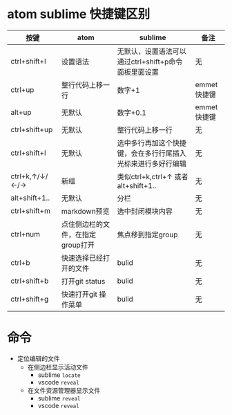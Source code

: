 # atom sublime 快捷键区别

|       按键         |            atom                  |          sublime                                             |        备注       |
|--------------------|----------------------------------|--------------------------------------------------------------|-------------------|
|   ctrl+shift+l     | 设置语法                         | 无默认，设置语法可以通过ctrl+shift+p命令面板里面设置         |         无        |
|   ctrl+up          | 整行代码上移一行                 | 数字+1                                                       |     emmet快捷键   |
|   alt+up           | 无默认                           | 数字+0.1                                                     |     emmet快捷键   |
|   ctrl+shift+up    | 无默认                           | 整行代码上移一行                                             |         无        |
|   ctrl+shift+l     | 无默认                           | 选中多行再加这个快捷键，会在多行行尾插入光标来进行多好行编辑 |         无        |
|  ctrl+k,↑/↓/←/→    | 新组                             | 类似ctrl+k,ctrl+↑ 或者 alt+shift+1..                         |         无        |
|  alt+shift+1..     | 无默认                           | 分栏                                                         |         无        |
|  ctrl+shift+m      | markdown预览                     | 选中封闭模块内容                                             |         无        |
|  ctrl+num          | 点住侧边栏的文件，在指定group打开| 焦点移到指定group                                            |         无        |
|  ctrl+b            |  快速选择已经打开的文件          | bulid                                                        |         无        |
|  ctrl+shift+b      |  打开git status                  | bulid                                                        |         无        |
|  ctrl+shift+g      |  快速打开git 操作菜单            | bulid                                                        |         无        |

# 命令

* 定位编辑的文件
    - 在侧边栏显示活动文件
        + sublime `locate`
        + vscode `reveal`
    - 在文件资源管理器显示文件
        + sublime `reveal`
        + vscode `reveal`
